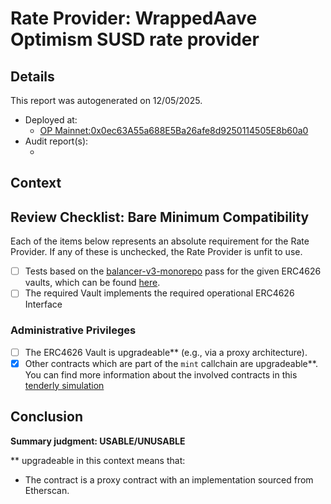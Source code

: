 
# Rate Provider: WrappedAave Optimism SUSD rate provider

## Details
This report was autogenerated on 12/05/2025.

- Deployed at:
    - [OP Mainnet:0x0ec63A55a688E5Ba26afe8d9250114505E8b60a0](https://optimistic.etherscan.io/address/0x0ec63A55a688E5Ba26afe8d9250114505E8b60a0)
- Audit report(s):
    - [<audit title>](<link to audit>)

## Context
<Write a brief description of the intended functionality here.>

## Review Checklist: Bare Minimum Compatibility
Each of the items below represents an absolute requirement for the Rate Provider. If any of these is unchecked, the Rate Provider is unfit to use.

- [ ] Tests based on the [balancer-v3-monorepo](https://github.com/balancer/balancer-v3-monorepo/tree/main/pkg/vault/test/foundry/fork) pass for the given ERC4626 vaults, which can be found [here](https://github.com/balancer/balancer-v3-erc4626-tests/tree/main/test).
- [ ] The required Vault implements the required operational ERC4626 Interface

### Administrative Privileges
- [ ] The ERC4626 Vault is upgradeable** (e.g., via a proxy architecture).
- [x] Other contracts which are part of the `mint` callchain are upgradeable**. You can find more information
   about the involved contracts in this [tenderly simulation](https://www.tdly.co/shared/simulation/ee80d66f-d5e3-4f3b-9cca-498ba47b5b44)

## Conclusion
**Summary judgment: USABLE/UNUSABLE**

** upgradeable in this context means that:
- The contract is a proxy contract with an implementation sourced from Etherscan.
    
